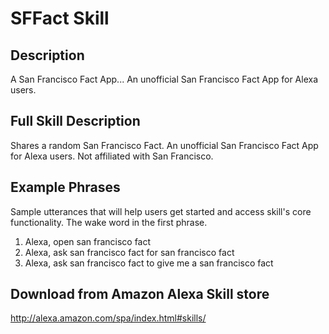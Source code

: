 # SFFact Skill

## Description 
A San Francisco Fact App... An unofficial San Francisco Fact App for Alexa users.

## Full Skill Description
Shares a random San Francisco Fact. An unofficial San Francisco Fact App for Alexa users. Not affiliated with San Francisco.

## Example Phrases 
Sample utterances that will help users get started and access skill's core functionality. The wake word in the first phrase. 

1. Alexa, open san francisco fact
2. Alexa, ask san francisco fact for san francisco fact
3. Alexa, ask san francisco fact to give me a san francisco fact

## Download from Amazon Alexa Skill store
http://alexa.amazon.com/spa/index.html#skills/
